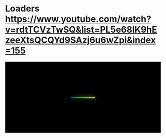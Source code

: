 # Loaders https://www.youtube.com/watch?v=rdtTCVzTwSQ&list=PL5e68lK9hEzeeXtsQCQYd9SAzj6u6wZpi&index=155
<p align="center">
  <img src="preview.png" alt="preview del proyecto"  width="1600">
</p>